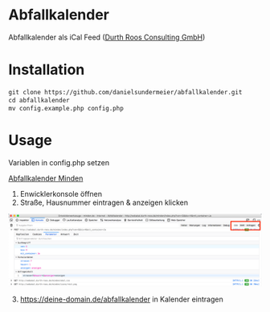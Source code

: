 # Abfallkalender

Abfallkalender als iCal Feed ([Durth Roos Consulting GmbH](https://durth-roos.de/))

# Installation

```
git clone https://github.com/danielsundermeier/abfallkalender.git
cd abfallkalender
mv config.example.php config.php
```

# Usage

Variablen in config.php setzen

[Abfallkalender Minden](http://webakal.durth-roos.de/minden/index.php?von=G&bis=H&mit_container=Ja)

1. Enwicklerkonsole öffnen
2. Straße, Hausnummer eintragen & anzeigen klicken

![Anfrage](./anfrage.png)

3. https://deine-domain.de/abfallkalender in Kalender eintragen
